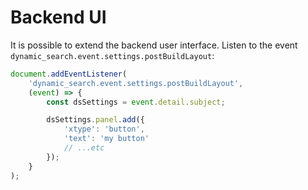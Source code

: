 # Backend UI

It is possible to extend the backend user interface.
Listen to the event `dynamic_search.event.settings.postBuildLayout`:

```javascript
document.addEventListener(
    'dynamic_search.event.settings.postBuildLayout',
    (event) => {
        const dsSettings = event.detail.subject;

        dsSettings.panel.add({
            'xtype': 'button',
            'text': 'my button'
            // ...etc
        });
    }
);
```

